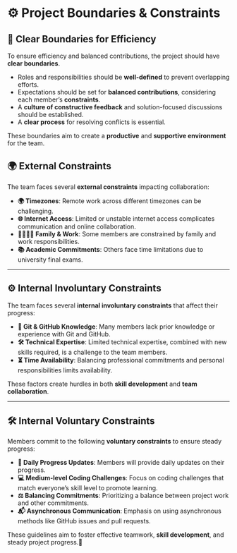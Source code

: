 # ⚙️ **Project Boundaries & Constraints**

## 🚧 **Clear Boundaries for Efficiency**

To ensure efficiency and balanced contributions, the project
 should have **clear boundaries**.

- Roles and responsibilities should be **well-defined** to prevent
 overlapping efforts.
- Expectations should be set for **balanced contributions**, considering
 each member’s **constraints**.
- A **culture of constructive feedback** and solution-focused discussions should
  be established.
- A **clear process** for resolving conflicts is essential.

These boundaries aim to create a **productive** and
 **supportive environment** for the team.

## 🌍 **External Constraints**

The team faces several **external constraints** impacting collaboration:

- **🌍 Timezones**: Remote work across different timezones can be challenging.  
- **🌐 Internet Access**: Limited or unstable internet access complicates communication
 and online collaboration.  
- **👨‍👩‍👧‍👦 Family & Work**: Some members are constrained by family
 and work responsibilities.
- **📚 Academic Commitments**: Others face time limitations due
 to university final exams.

---

## ⚙️ **Internal Involuntary Constraints**

The team faces several **internal involuntary constraints** that affect their progress:

- **📂 Git & GitHub Knowledge**: Many members lack prior knowledge or experience
with Git and GitHub.  
- **🛠️ Technical Expertise**: Limited technical expertise, combined with
 new skills required, is a challenge to the team members.  
- **⏳ Time Availability**: Balancing professional commitments and personal
 responsibilities limits availability.

These factors create hurdles in both **skill development** and **team collaboration**.

---

## 🛠️ **Internal Voluntary Constraints**

Members commit to the following **voluntary constraints** to ensure steady progress:

- **📝 Daily Progress Updates**: Members will provide daily updates on their progress.
- **💻 Medium-level Coding Challenges**: Focus on coding challenges that
   match everyone’s skill level to promote learning.  
- **⚖️ Balancing Commitments**: Prioritizing a balance between project work
 and other commitments.  
- **📬 Asynchronous Communication**: Emphasis on using asynchronous methods like
 GitHub issues and pull requests.  

These guidelines aim to foster effective teamwork, **skill development**,
 and steady project progress.🌟
